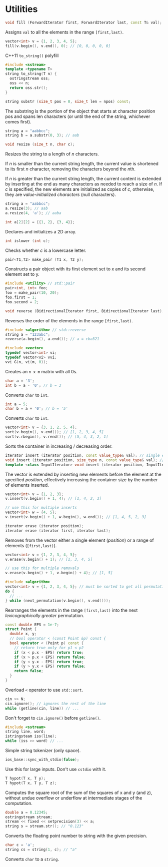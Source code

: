 # Utilities

```c++
void fill (ForwardIterator first, ForwardIterator last, const T& val);
```

Assigns `val` to all the elements in the range `[first,last)`.

```c++
vector<int> v = {1, 2, 3, 4, 5};
fill(v.begin(), v.end(), 0); // [0, 0, 0, 0, 0]
```



C++11 `to_string()` polyfill 

```c++
#include <sstream>
template <typename T>
string to_string(T n) {
  ostringstream oss;
  oss << n;
  return oss.str();
}
```



```c++
string substr (size_t pos = 0, size_t len = npos) const;
```

The substring is the portion of the object that starts at character position pos and spans len characters (or until the end of the string, whichever comes first).

```c++
string a = "aabbcc";
string b = a.substr(0, 3); // aab
```



```c++
void resize (size_t n, char c);
```

Resizes the string to a length of *n* characters.

If *n* is smaller than the current string length, the current value is shortened to its first *n* character, removing the characters beyond the *n*th.

If *n* is greater than the current string length, the current content is extended by inserting at the end as many characters as needed to reach a size of *n*. If *c* is specified, the new elements are initialized as copies of *c*, otherwise, they are *value-initialized characters* (null characters).

```c++
string a = "aabbcc";
a.resize(3); // aab
a.resize(4, 'a'); // aaba
```



```c++
int a[2][2] = {{1, 2}, {3, 4}};
```

Declares and initializes a 2D array.



```c++
int islower (int c);
```

Checks whether *c* is a lowercase letter.



```c++
pair<T1,T2> make_pair (T1 x, T2 y);
```

Constructs a pair object with its first element set to x and its second element set to y.

```c++
#include <utility> // std::pair
pair<int, int> foo;
foo = make_pair(10, 20);
foo.first = 1;
foo.second = 2;
```



```c++
void reverse (BidirectionalIterator first, BidirectionalIterator last);
```

Reverses the order of the elements in the range `[first,last)`.

``` c++
#include <algorithm> // std::reverse
string a = "123abc";
reverse(a.begin(), a.end()); // a = cba321
```



```c++
#include <vector>
typedef vector<int> vi;
typedef vector<vi> vvi;
vvi G(n, vi(m, 0));
```

Creates an `n x m` matrix with all 0s.



```c++
char a = '3';
int b = a - '0'; // b = 3
```

Converts `char` to `int`.



```c++
int a = 5;
char b = a + '0'; // b = '5'
```

Converts `char` to `int`.



```c++
vector<int> v = {3, 1, 2, 5, 4};
sort(v.begin(), v.end()); // [1, 2, 3, 4, 5]
sort(v.rbegin(), v.rend()); // [5, 4, 3, 2, 1]
```

Sorts the container in increasing / decreasing order.



```c++
iterator insert (iterator position, const value_type& val); // single element
void insert (iterator position, size_type n, const value_type& val); // fill
template <class InputIterator> void insert (iterator position, InputIterator first, InputIterator last); // range
```

The vector is extended by inserting new elements before the element at the specified *position*, effectively increasing the container size by the number of elements inserted.

```c++
vector<int> v = {1, 2, 3};
v.insert(v.begin() + 1, 4); // [1, 4, 2, 3]

// use this for multiple inserts
vector<int> w = {4, 5};
v.insert(v.begin() + 1, w.begin(), w.end()); // [1, 4, 5, 2, 3]
```



```c++
iterator erase (iterator position);
iterator erase (iterator first, iterator last);
```

Removes from the vector either a single element (*position*) or a range of elements (`[first,last)`).

```c++
vector<int> v = {1, 2, 3, 4, 5};
v.erase(v.begin() + 1); // [1, 3, 4, 5]

// use this for multiple removals
v.erase(v.begin() + 1, v.begin() + 4); // [1, 5]
```



```c++
#include <algorithm>
vector<int> v = {1, 2, 3, 4, 5}; // must be sorted to get all permutations
do {
  // ...
} while (next_permutation(v.begin(), v.end()));
```

Rearranges the elements in the range `[first,last)` into the next *lexicographically greater* permutation.


```c++
const double EPS = 1e-7;
struct Point {
  double x, y;
  // bool operator < (const Point &p) const {
  bool operator < (Point p) const {
    // return true only for p1 < p2
    if (x < p.x - EPS) return true;
    if (x > p.x + EPS) return false;
    if (y < y.x - EPS) return true;
    if (y > y.x + EPS) return false;
    return false;
  }
}
```

Overload `<` operator to use `std::sort`.



```c++
cin >> N;
cin.ignore(); // ignores the rest of the line
while (getline(cin, line)) // ...
```

Don't forget to `cin.ignore()` before `getline()`.



```c++
#include <sstream>
string line, word;
istringsteam iss(line);
while (iss >> word) // ...
```

Simple string tokenizer (only space).



```c++
ios_base::sync_with_stdio(false);
```

Use this for large inputs. Don't use `cstdio` with it.



```c++
T hypot(T x, T y);
T hypot(T x, T y, T z);
```

Computes the square root of the sum of the squares of x and y (and z), without undue overflow or underflow at intermediate stages of the computation.



```c++
double a = 0.12345;
ostringstream stream;
stream << fixed << setprecision(3) << a;
string s = stream.str(); // "0.123"
```

Converts the floating point number to string with the given precision.



```c++
char c = 'a';
string cs = string(1, c); // "a"
```

Converts `char` to a `string`.

